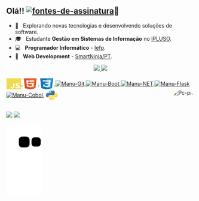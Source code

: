 ## Olá!! <a href="https://fontmeme.com/pt/fontes-de-assinatura/"><img src="https://fontmeme.com/permalink/220218/61416deee4ad4c54e8a791eaac8a688f.png" alt="fontes-de-assinatura" border="0"></a>👋

- 🤔 &nbsp; Explorando novas tecnologias e desenvolvendo soluções de software.
- 🎓 &nbsp; Estudante **Gestão em Sistemas de Informação** no <a href="https://www.ipluso.pt/">IPLUSO</a>.
- 💻 &nbsp; **Programador Informático** - <a href="https://www.iefp.pt/home">Iefp</a>.
- 🥷 &nbsp; **Web Development** - <a href="https://www.smartninja.pt/">SmartNinja/PT</a>.



<div align="center">
  <a href="https://github.com/adriana">
  <img height="150em" src="https://github-readme-stats.vercel.app/api?username=Adriana&show_icons=true&theme=highcontrast&include_all_commits=true&count_private=true"/>
  <img height="150em" src="https://github-readme-stats.vercel.app/api/top-langs/?username=Adriana&layout=compact&langs_count=7&theme=highcontrast"/>
</div>
<div style="display: inline_block"><br>
  <img align="center" alt="Manu-Js" height="30" width="40" src="https://raw.githubusercontent.com/devicons/devicon/master/icons/javascript/javascript-plain.svg">
  <img align="center" alt="Manu-HTML" height="30" width="40" src="https://raw.githubusercontent.com/devicons/devicon/master/icons/html5/html5-original.svg">
  <img align="center" alt="Manu-CSS" height="30" width="40" src="https://raw.githubusercontent.com/devicons/devicon/master/icons/css3/css3-original.svg">
  <img align="center" alt="Manu-Git" height="30" width="40" src="https://cdn.jsdelivr.net/gh/devicons/devicon/icons/git/git-original.svg">
  <img align="center" alt ="Manu-Boot" height="30" width="40" src="https://cdn.jsdelivr.net/gh/devicons/devicon/icons/bootstrap/bootstrap-original.svg">
  <img align="center" alt ="Manu-NET" height="30" width="40" src= "https://cdn.jsdelivr.net/gh/devicons/devicon/icons/dotnetcore/dotnetcore-original.svg">
  <img align="center" alt ="Manu-Flask" height="30" width="40" src= "http://panjiachen.github.io/chose-language/images/icon-flask.svg">
  <img align="center" alt ="Manu-Cobol" height="30" width="40" src= "https://cdn.icon-icons.com/icons2/2107/PNG/512/file_type_cobol_icon_130684.png">
  <img align="center" alt="Manu-Python" height="30" width="40" src="https://raw.githubusercontent.com/devicons/devicon/master/icons/python/python-original.svg">
    <img align="right" alt="Pc-pic" height="150" style="border-radius:50px;" src="https://raw.githubusercontent.com/MicaelliMedeiros/micaellimedeiros/master/image/computer-illustration.png">
</div>
  
  ##
 
<p align="left">
   <a href = "mailto:adriana.asgama@gmail.com"><img src="https://img.shields.io/badge/Gmail-D14836?style=for-the-badge&logo=gmail&logoColor=white" target="_blank"></a>
  <a href="https://www.linkedin.com/in/adrianagama/" target="_blank"><img src="https://img.shields.io/badge/-LinkedIn-%230077B5?style=for-the-badge&logo=linkedin&logoColor=white" target="_blank"></a>
</p>  

![Snake animation](https://github.com/Adriana/Adriana/blob/output/github-contribution-grid-snake.svg)

